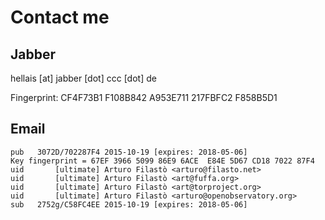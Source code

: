 # Contact me

## Jabber

hellais [at] jabber [dot] ccc [dot] de

Fingerprint: CF4F73B1 F108B842 A953E711 217FBFC2 F858B5D1

## Email

```
pub   3072D/702287F4 2015-10-19 [expires: 2018-05-06]
Key fingerprint = 67EF 3966 5099 86E9 6ACE  E84E 5D67 CD18 7022 87F4
uid       [ultimate] Arturo Filastò <arturo@filasto.net>
uid       [ultimate] Arturo Filastò <art@fuffa.org>
uid       [ultimate] Arturo Filastò <art@torproject.org>
uid       [ultimate] Arturo Filastò <arturo@openobservatory.org>
sub   2752g/C58FC4EE 2015-10-19 [expires: 2018-05-06]
```
